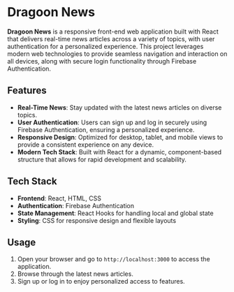 
# Dragoon News

**Dragoon News** is a responsive front-end web application built with React that delivers real-time news articles across a variety of topics, with user authentication for a personalized experience. This project leverages modern web technologies to provide seamless navigation and interaction on all devices, along with secure login functionality through Firebase Authentication.

## Features

- **Real-Time News**: Stay updated with the latest news articles on diverse topics.
- **User Authentication**: Users can sign up and log in securely using Firebase Authentication, ensuring a personalized experience.
- **Responsive Design**: Optimized for desktop, tablet, and mobile views to provide a consistent experience on any device.
- **Modern Tech Stack**: Built with React for a dynamic, component-based structure that allows for rapid development and scalability.

## Tech Stack

- **Frontend**: React, HTML, CSS
- **Authentication**: Firebase Authentication
- **State Management**: React Hooks for handling local and global state
- **Styling**: CSS for responsive design and flexible layouts


## Usage

1. Open your browser and go to `http://localhost:3000` to access the application.
2. Browse through the latest news articles.
3. Sign up or log in to enjoy personalized access to features.

